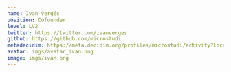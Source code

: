 ```yaml
---
name: Ivan Vergés
position: Cofounder
level: LV2
twitter: https://twitter.com/ivanverges
github: https://github.com/microstudi
metadecidim: https://meta.decidim.org/profiles/microstudi/activity?locale=ca
avatar: imgs/avatar_ivan.png
image: imgs/ivan.png
---
```

